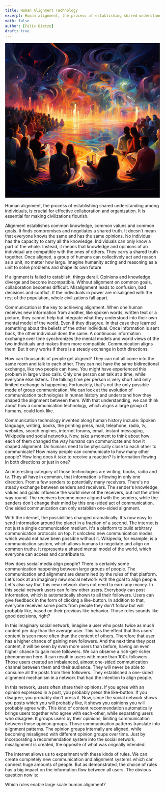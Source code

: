 ```yaml
---
title: Human Alignment Technology
excerpt: Human alignment, the process of establishing shared understanding among individuals, is crucial for effective collaboration and organization. It is essential for making civilizations flourish.
math: false
author: [Felix Dietze]
draft: true
---
```


![collective](/assets/2023-06-02-human-alignment-technology/collective.png)

Human alignment, the process of establishing shared understanding among individuals, is crucial for effective collaboration and organization. It is essential for making civilizations flourish.

Alignment establishes common knowledge, common values and common goals. It finds compromises and negotiates a shared truth. It doesn't mean that everyone knows the same and has the same opinions. No individual has the capacity to carry all the knowledge. Individuals can only know a part of the whole. Instead, it means that knowledge and opinions of an individual are compatible with the ones of others. They carry a shared truth together. Once aligned, a group of humans can collectively act and reason as a unit, no matter how large. Imagine humanity acting and reasoning as a unit to solve problems and shape its own future.

If alignment is failed to establish, things derail. Opinions and knowledge diverge and become incompatible. Without alignment on common goals, collaboration becomes difficult. Misalignment leads to confusion, bad decisions and conflict. If the individuals in power are misaligned with the rest of the population, whole civilizations fall apart.

Communication is the key to achieving alignment. When one human receives new information from another, like spoken words, written text or a picture, they cannot help but integrate what they understood into their own mental model of the world. Even if they disagree. In that case they learned something about the beliefs of the other individual. Once information is sent back, the other individual does the same. A continuous information exchange over time synchronizes the mental models and world views of the two individuals and makes them more compatible. Communication aligns them. But it only works if there is a steady exchange in both directions.

How can thousands of people get aligned? They can not all come into the same room and talk to each other. They can not have the same bidirectional exchange, like two people can have. You might have experienced this problem in large video calls. Only one person can talk at a time, while everyone else listens. The talking time per person is very short and only limited exchange is happening. Fortunately, that's not the only possible mode of group communication. We can look at the evolution of communication technologies in human history and understand how they shaped the alignment between them. With that understanding, we can think about how a communication technology, which aligns a large group of humans, could look like.

Communication technology invented along human history include: Spoken language, writing, books, the printing press, mail, telephone, radio, tv, websites, search engines, internet forums, email, instant messaging, Wikipedia and social networks. Now, take a moment to think about how each of them changed the way humans can communicate and how it shaped alignment. Do humans need to be physically close to each other to communicate? How many people can communicate to how many other people? How long does it take to receive a reaction? Is information flowing in both directions or just in one?

An interesting category of those technologies are writing, books, radio and tv. They all have in common, that information is flowing in only one direction. From a few senders to potentially many receivers. There's no steady exchange between senders and receivers. The sender's knowledge, values and goals influence the world view of the receivers, but not the other way round. The receivers become more aligned with the senders, while the senders don't change their mind by this one-sided act of communication. One sided communication can only establish one-sided alignment.

With the internet, the possibilities changed dramatically. It's now easy to send information around the planet in a fraction of a second. The internet is not just a single communication medium. It's a platform to build arbitrary communication protocols on top. It unlocked new communication modes, which would not have been possible without it. Wikipedia, for example, is a communication system, which allows humans to negotiate and align on common truths. It represents a shared mental model of the world, which everyone can access and contribute to.

How does social media align people? There is certainly some communication happening between large groups of people. The communication and alignment are determined by the rules of that platform. Let's look at an imaginary new social network with the goal to align people. Let's also say that this new network does not need to earn any money. In this social network users can follow other users. Everybody can post information, which is automatically shown to all their followers. Users can give feedback in the form of clicking a like-button. In addition to that, everyone receives some posts from people they don't follow but will probably like, based on their previous like behavior. Those rules sounds like good decisions, right?

In this imaginary social network, imagine a user who posts twice as much content per day than the average user. This has the effect that this users' content is seen more often than the content of others. Therefore that user has a higher chance of gaining new followers. And the next time they post content, it will be seen by even more users than before, having an even higher chance to gain more followers. We can observe a rich-get-richer phenomenon here. It can result in users with more than 100k followers. Those users created an imbalanced, almost one-sided communication channel between them and their audience. They will never be able to consume all the posts from their followers. They established a one-sided alignment mechanism in a network that had the intention to align people.

In this network, users often share their opinions. If you agree with an opinion expressed in a post, you probably press the like-button. If you disagree, you probably don't press it. Now, since the social network shows you posts which you will probably like, it shows you opinions you will probably agree with. This kind of content recommendation automatically brings users together who agree with each-other, while separating users who disagree. It groups users by their opinions, limiting communication between those opinion groups. Those communication patterns translate into alignment patterns. The opinion groups internally are aligned, while becoming misaligned with different opinion groups over time. Just by incorporating a recommendation system into the social network, misalignment is created, the opposite of what was orignally intended.

The internet allows us to experiment with these kinds of rules. We can create completely new communication and alignment systems which can connect huge amounts of people. But as demonstrated, the choice of rules has a big impact on the information flow between all users. The obvious question now is:

Which rules enable large scale human alignment?
